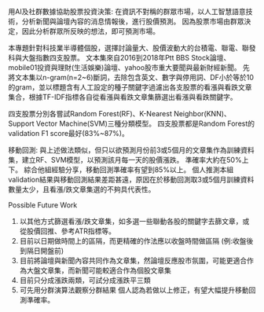 用AI及社群數據協助股票投資決策: 
在資訊不對稱的群眾市場，以人工智慧語意技術，分析新聞與論壇內容的消息情報後，進行股價預測。
因為股票市場由群眾決定，因此分析群眾所反映的想法，即可預測市場。

本專題針對科技業半導體個股，選擇討論量大、股價波動大的台積電、聯電、聯發科與大盤指數四支股票。 
文本集來自2016到2018年Ptt BBS Stock論壇、mobile01投資與理財(生活娛樂)論壇、yahoo股市重大要聞與最新財經新聞。
先將文本集以n-gram(n=2~6)斷詞，去除包含英文、數字與停用詞、DF小於等於10的gram，並以標題含有人工設定的種子關鍵字過濾出各支股票的看漲與看跌文章集合，根據TF-IDF指標各自從看漲與看跌文章集篩選出看漲與看跌關鍵字。

四支股票分別各嘗試Random Forest(RF)、K-Nearest Neighbor(KNN)、Support Vector Machine(SVM)三種分類模型。
四支股票都是Random Forest的validation F1 score最好(83%~87%)。

移動回測: 與上述做法類似，但只以欲預測月份前3或5個月的文章集作為訓練資料集，建立RF、SVM模型，以預測該月每一天的股價漲跌。
準確率大約在50%上下。
綜合他組經驗分享，移動回測準確率有望到85%以上。
個人推測本組validation結果與移動回測結果差距甚遠，原因在於移動回測取3或5個月訓練資料數量太少，且看漲/跌文章集選的不夠具代表性。

Possible Future Work
1. 以其他方式篩選看漲/跌文章集，如多選一些聯動各股的關鍵字去篩文章，或從股價回推、參考ATR指標等。
2. 目前以日期做時間上的區隔，而更精確的作法應以收盤時間做區隔 (例:收盤後到隔日開盤前)
3. 目前將論壇與新聞內容共同作為文章集，然論壇反應股市氛圍，可能更適合作為大盤文章集，而新聞可能較適合作為個股文章集
4. 目前只分成漲跌兩類，可試分成漲跌平三類
5. 可先用分群演算法觀察分群結果
個人認為若做以上修正，有望大幅提升移動回測準確率。